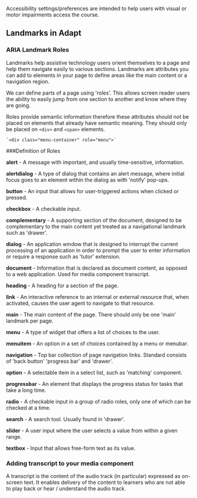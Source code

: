 Accessibility settings/preferences are intended to help users with visual or motor impairments access the course.

## Landmarks in Adapt

### ARIA Landmark Roles

Landmarks help assistive technology users orient themselves to a page and help them navigate easily to various sections. Landmarks are attributes you can add to elements in your page to define areas like the main content or a navigation region.

We can define parts of a page using 'roles'. This allows screen reader users the ability to easily jump from one section to another and know where they are going.

Roles provide semantic information therefore these attributes should not be placed on elements that already have semantic meaning. They should only be placed on `<div>` and `<span>` elements. 

    `<div class="menu-container" role="menu">`


###Definition of Roles 

**alert** - A message with important, and usually time-sensitive, information.

**alertdialog** - A type of dialog that contains an alert message, where initial focus goes to an element within the dialog as with 'notify' pop-ups. 

**button** - An input that allows for user-triggered actions when clicked or pressed.

**checkbox** - A checkable input.

**complementary** - A supporting section of the document, designed to be complementary to the main content yet treated as a navigational landmark such as 'drawer'.

**dialog** - An application window that is designed to interrupt the current processing of an application in order to prompt the user to enter information or require a response such as 'tutor' extension.

**document** - Information that is declared as document content, as opposed to a web application. Used for media component transcript.

**heading** - A heading for a section of the page.

**link** - An interactive reference to an internal or external resource that, when activated, causes the user agent to navigate to that resource.

**main** - The main content of the page. There should only be one 'main' landmark per page.

**menu** - A type of widget that offers a list of choices to the user.

**menuitem** - An option in a set of choices contained by a menu or menubar.

**navigation** - Top bar collection of page navigation links. Standard consists of 'back button' 'progress bar' and 'drawer'.

**option** - A selectable item in a select list, such as 'matching' component.

**progressbar** - An element that displays the progress status for tasks that take a long time.

**radio** - A checkable input in a group of radio roles, only one of which can be checked at a time.

**search** - A search tool. Usually found in 'drawer'.

**slider** - A user input where the user selects a value from within a given range.

**textbox** - Input that allows free-form text as its value.




### Adding transcript to your media component

A transcript is the content of the audio track (in particular) expressed as on- screen text. It enables delivery of the content to learners who are not able to play back or hear / understand the audio track.












 